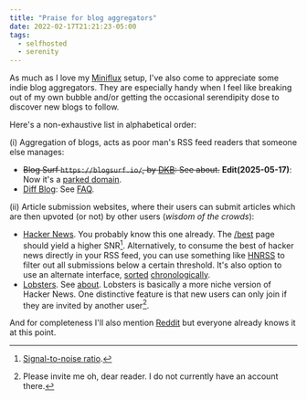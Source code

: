 ```yaml
---
title: "Praise for blog aggregators"
date: 2022-02-17T21:21:23-05:00
tags:
  - selfhosted
  - serenity
---
```


As much as I love my [Miniflux](https://miniflux.app/) setup, I've also come to
appreciate some indie blog aggregators. They are especially handy when I feel
like breaking out of my own bubble and/or getting the occasional serendipity dose
to discover new blogs to follow.

Here's a non-exhaustive list in alphabetical order:

(i) Aggregation of blogs, acts as poor man's RSS feed readers that someone else manages:

- ~~Blog Surf `https://blogsurf.io/`, by [DKB](https://dkb.io/): See about.~~ **Edit(2025-05-17)**: Now it's a [parked domain](https://en.wikipedia.org/wiki/Domain_parking).
- [Diff Blog](https://diff.blog/): See [FAQ](https://diff.blog/FAQ/).

(ii) Article submission websites, where their users can submit articles which are then upvoted (or not) by other users (_wisdom of the crowds_):

- [Hacker News](https://news.ycombinator.com/). You probably know this one already. The [/best](https://news.ycombinator.com/best) page should yield a higher SNR[^1]. Alternatively, to consume the best of hacker news directly in your RSS feed, you can use something like [HNRSS](https://hnrss.org/newest?points=250) to filter out all submissions below a certain threshold. It's also option to use an alternate interface, [sorted](https://hcker.news/) [chronologically](https://hckrnews.com/).
- [Lobsters](https://lobste.rs/). See [about](https://lobste.rs/about). Lobsters is basically a more niche version of Hacker News. One distinctive feature is that new users can only join if they are invited by another user[^2].

And for completeness I'll also mention [Reddit](https://reddit.com/) but everyone already knows it at this point.

[^1]: [Signal-to-noise ratio](https://en.wikipedia.org/wiki/Signal-to-noise_ratio).
[^2]: Please invite me oh, dear reader. I do not currently have an account there.
